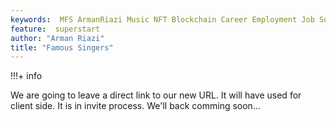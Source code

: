 ```yaml
---
keywords:  MFS ArmanRiazi Music NFT Blockchain Career Employment Job Superstar
feature:  superstart
author: "Arman Riazi"
title: "Famous Singers"
---
```


!!!+ info

We are going to leave a direct link to our new URL. It will have used for client side.
It is in invite process. We'll back comming soon...
